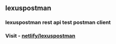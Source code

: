 ## lexuspostman

### lexuspostman rest api test postman client 

### Visit - [netlify/lexuspostman](https://lexuspostman.netlify.app/)

